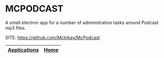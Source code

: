 # MCPODCAST

 A small electron app for a number of administration
 tasks around Podcast mp3 files.
 
 SITE: https://github.com/McInkay/McPodcast

 | [Applications](https://portable-linux-apps.github.io/apps.html) | [Home](https://portable-linux-apps.github.io)
 | --- | --- |
